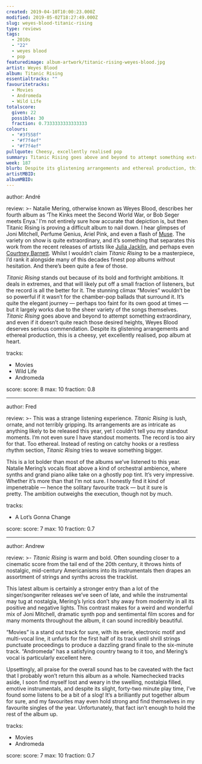 ```yaml
---
created: 2019-04-10T10:00:23.000Z
modified: 2019-05-02T18:27:49.000Z
slug: weyes-blood-titanic-rising
type: reviews
tags:
  - 2010s
  - "22"
  - weyes blood
  - pop
featuredimage: album-artwork/titanic-rising-weyes-blood.jpg
artist: Weyes Blood
album: Titanic Rising
essentialtracks: ""
favouritetracks:
  - Movies
  - Andromeda
  - Wild Life
totalscore:
  given: 22
  possible: 30
  fraction: 0.7333333333333333
colours:
  - "#3f558f"
  - "#f7f4ef"
  - "#f7f4ef"
pullquote: Cheesy, excellently realised pop
summary: Titanic Rising goes above and beyond to attempt something extraordinary, and even if it doesn't quite reach those desired heights, Weyes Blood deserves serious commendation.
week: 187
blurb: Despite its glistening arrangements and ethereal production, this is a cheesy, yet excellently realised, pop album at heart; bold and forthright.
artistMBID:
albumMBID:
---
```

author: André

review: >-
  Natalie Mering, otherwise known as Weyes Blood, describes her fourth album as ‘The Kinks meet the Second World War, or Bob Seger meets Enya.’ I’m not entirely sure how accurate that depiction is, but then Titanic Rising is proving a difficult album to nail down. I hear glimpses of Joni Mitchell, Perfume Genius, Ariel Pink, and even a flash of [Muse](<reviews/muse-origin-of-symmetry/>). The variety on show is quite extraordinary, and it’s something that separates this work from the recent releases of artists like [Julia Jacklin](<reviews/julia-jacklin-crushing/>), and perhaps even [Courtney Barnett](<reviews/courtney-barnett-tell-me-how-you-really-feel/>). Whilst I wouldn’t claim *Titanic Rising* to be a masterpiece, I’d rank it alongside many of this decades finest pop albums without hesitation. And there’s been quite a few of those.

  *Titanic Rising* stands out because of its bold and forthright ambitions. It deals in extremes, and that will likely put off a small fraction of listeners, but the record is all the better for it. The stunning climax “Movies” wouldn’t be so powerful if it wasn’t for the chamber-pop ballads that surround it. It’s quite the elegant journey — perhaps too faint for its own good at times — but it largely works due to the sheer variety of the songs themselves. *Titanic Rising* goes above and beyond to attempt something extraordinary, and even if it doesn’t quite reach those desired heights, Weyes Blood deserves serious commendation. Despite its glistening arrangements and ethereal production, this is a cheesy, yet excellently realised, pop album at heart.

tracks:
  - Movies
  - ­­Wild Life
  - ­­Andromeda

score:
  score: 8
  max: 10
  fraction: 0.8

---
author: Fred

review: >-
  This was a strange listening experience. *Titanic Rising* is lush, ornate, and not terribly gripping. Its arrangements are as intricate as anything likely to be released this year, yet I couldn’t tell you my standout moments. I’m not even sure I have standout moments. The record is too airy for that. Too ethereal. Instead of resting on catchy hooks or a restless rhythm section, *Titanic Rising* tries to weave something bigger.

  This is a lot bolder than most of the albums we’ve listened to this year. Natalie Mering’s vocals float above a kind of orchestral ambience, where synths and grand piano alike take on a ghostly pop tint. It’s very impressive. Whether it’s more than that I’m not sure. I honestly find it kind of impenetrable — hence the solitary favourite track — but it sure is pretty. The ambition outweighs the execution, though not by much.

tracks:
  - A Lot’s Gonna Change

score:
  score: 7
  max: 10
  fraction: 0.7

---
author: Andrew

review: >-
  *Titanic Rising* is warm and bold. Often sounding closer to a cinematic score from the tail end of the 20th century, it throws hints of nostalgic, mid-century Americanisms into its instrumentals then drapes an assortment of strings and synths across the tracklist.

  This latest album is certainly a stronger entry than a lot of the singer/songwriter releases we’ve seen of late, and while the instrumental may tug at nostalgia, Mering’s lyrics don’t shy away from modernity in all its positive and negative lights. This contrast makes for a weird and wonderful mix of Joni Mitchell, dramatic synth pop and sentimental film scores and for many moments throughout the album, it can sound incredibly beautiful.

  “Movies” is a stand out track for sure, with its eerie, electronic motif and multi-vocal line, it unfurls for the first half of its track until shrill strings punctuate proceedings to produce a dazzling grand finale to the six-minute track. “Andromeda” has a satisfying country twang to it too, and Mering’s vocal is particularly excellent here.

  Upsettingly, all praise for the overall sound has to be caveated with the fact that I probably won’t return this album as a whole. Namechecked tracks aside, I soon find myself lost and weary in the swelling, nostalgia filled, emotive instrumentals, and despite its slight, forty-two minute play time, I’ve found some listens to be a bit of a slog! It’s a brilliantly put together album for sure, and my favourites may even hold strong and find themselves in my favourite singles of the year. Unfortunately, that fact isn’t enough to hold the rest of the album up.

tracks:
  - Movies
  - ­­Andromeda

score:
  score: 7
  max: 10
  fraction: 0.7
